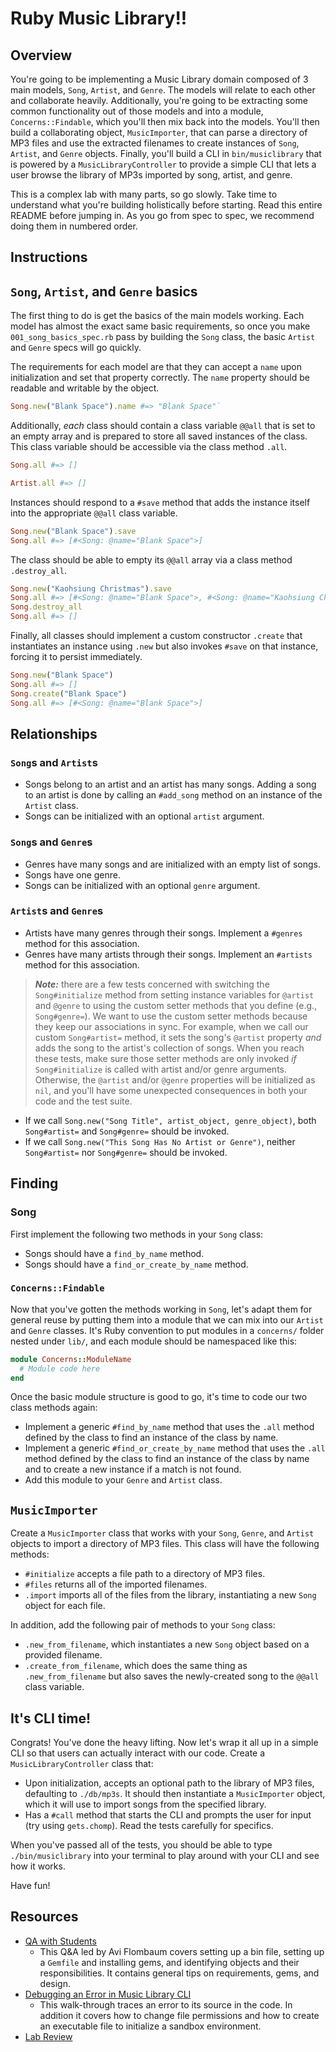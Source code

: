 # Ruby Music Library!!

## Overview

You're going to be implementing a Music Library domain composed of 3 main models, `Song`, `Artist`, and `Genre`. The models will relate to each other and collaborate heavily. Additionally, you're going to be extracting some common functionality out of those models and into a module, `Concerns::Findable`, which you'll then mix back into the models. You'll then build a collaborating object, `MusicImporter`, that can parse a directory of MP3 files and use the extracted filenames to create instances of `Song`, `Artist`, and `Genre` objects. Finally, you'll build a CLI in `bin/musiclibrary` that is powered by a `MusicLibraryController` to provide a simple CLI that lets a user browse the library of MP3s imported by song, artist, and genre.

This is a complex lab with many parts, so go slowly. Take time to understand what you're building holistically before starting. Read this entire README before jumping in. As you go from spec to spec, we recommend doing them in numbered order.

## Instructions

## `Song`, `Artist`, and `Genre` basics

The first thing to do is get the basics of the main models working. Each model has almost the exact same basic requirements, so once you make `001_song_basics_spec.rb` pass by building the `Song` class, the basic `Artist` and `Genre` specs will go quickly.

The requirements for each model are that they can accept a `name` upon initialization and set that property correctly. The `name` property should be readable and writable by the object.

```ruby
Song.new("Blank Space").name #=> "Blank Space"`
```

Additionally, *each* class should contain a class variable `@@all` that is set to an empty array and is prepared to store all saved instances of the class. This class variable should be accessible via the class method `.all`.

```ruby
Song.all #=> []

Artist.all #=> []
```

Instances should respond to a `#save` method that adds the instance itself into the appropriate `@@all` class variable.

```ruby
Song.new("Blank Space").save
Song.all #=> [#<Song: @name="Blank Space">]
```

The class should be able to empty its `@@all` array via a class method `.destroy_all`.

```ruby
Song.new("Kaohsiung Christmas").save
Song.all #=> [#<Song: @name="Blank Space">, #<Song: @name="Kaohsiung Christmas">]
Song.destroy_all
Song.all #=> []
```

Finally, all classes should implement a custom constructor `.create` that instantiates an instance using `.new` but also invokes `#save` on that instance, forcing it to persist immediately.

```ruby
Song.new("Blank Space")
Song.all #=> []
Song.create("Blank Space")
Song.all #=> [#<Song: @name="Blank Space">]
```

## Relationships

### `Song`s and `Artist`s

 * Songs belong to an artist and an artist has many songs. Adding a song to an artist is done by calling an `#add_song` method on an instance of the `Artist` class.
 * Songs can be initialized with an optional `artist` argument.

### `Song`s and `Genre`s

  * Genres have many songs and are initialized with an empty list of songs.
  * Songs have one genre.
  * Songs can be initialized with an optional `genre` argument.

### `Artist`s and `Genre`s

  * Artists have many genres through their songs. Implement a `#genres` method for this association.
  * Genres have many artists through their songs. Implement an `#artists` method for this association.

> ***Note:*** there are a few tests concerned with switching the
> `Song#initialize` method from setting instance variables for `@artist` and
> `@genre` to using the custom setter methods that you define (e.g.,
> `Song#genre=`). We want to use the custom setter methods because they keep our
> associations in sync. For example, when we call our custom `Song#artist=`
> method, it sets the song's `@artist` property _and_ adds the song to the
> artist's collection of songs. When you reach these tests, make sure those
> setter methods are only invoked _if_ `Song#initialize` is called with artist
> and/or genre arguments. Otherwise, the `@artist` and/or `@genre` properties
> will be initialized as `nil`, and you'll have some unexpected consequences in
> both your code and the test suite.

  * If we call `Song.new("Song Title", artist_object, genre_object)`, both `Song#artist=` and `Song#genre=` should be invoked.
  * If we call `Song.new("This Song Has No Artist or Genre")`, neither `Song#artist=` nor `Song#genre=` should be invoked.

## Finding

### Song

First implement the following two methods in your `Song` class:

  * Songs should have a `find_by_name` method.
  * Songs should have a `find_or_create_by_name` method.

### `Concerns::Findable`

Now that you've gotten the methods working in `Song`, let's adapt them for general reuse by putting them into a module that we can mix into our `Artist` and `Genre` classes. It's Ruby convention to put modules in a `concerns/` folder nested under `lib/`, and each module should be namespaced like this:

```ruby
module Concerns::ModuleName
  # Module code here
end
```

Once the basic module structure is good to go, it's time to code our two class methods again:

  * Implement a generic `#find_by_name` method that uses the `.all` method defined by the class to find an instance of the class by name.
  * Implement a generic `#find_or_create_by_name` method that uses the `.all` method defined by the class to find an instance of the class by name and to create a new instance if a match is not found.
  * Add this module to your `Genre` and `Artist` class.

## `MusicImporter`

Create a `MusicImporter` class that works with your `Song`, `Genre`, and `Artist` objects to import a directory of MP3 files. This class will have the following methods:

  * `#initialize` accepts a file path to a directory of MP3 files.
  * `#files` returns all of the imported filenames.
  * `.import` imports all of the files from the library, instantiating a new `Song` object for each file.

In addition, add the following pair of methods to your `Song` class:

  * `.new_from_filename`, which instantiates a new `Song` object based on a provided filename.
  * `.create_from_filename`, which does the same thing as `.new_from_filename` but also saves the newly-created song to the `@@all` class variable.

## It's CLI time!

Congrats! You've done the heavy lifting. Now let's wrap it all up in a simple CLI so that users can actually interact with our code. Create a `MusicLibraryController` class that:

  * Upon initialization, accepts an optional path to the library of MP3 files, defaulting to `./db/mp3s`. It should then instantiate a `MusicImporter` object, which it will use to import songs from the specified library.
  * Has a `#call` method that starts the CLI and prompts the user for input (try using `gets.chomp`). Read the tests carefully for specifics.

When you've passed all of the tests, you should be able to type `./bin/musiclibrary` into your terminal to play around with your CLI and see how it works.

Have fun!

## Resources

* [QA with Students](https://www.youtube.com/watch?v=kgYP9Yj8OE4&feature=youtu.be)
  - This Q&A led by Avi Flombaum covers setting up a bin file, setting up a `Gemfile` and installing gems, and identifying objects and their responsibilities. It contains general tips on requirements, gems, and design.
* [Debugging an Error in Music Library CLI](https://www.youtube.com/watch?v=J_BSGPW37AE)
  - This walk-through traces an error to its source in the code. In addition it covers how to change file permissions and how to create an executable file to initialize a sandbox environment.
* [Lab Review](https://www.youtube.com/watch?v=iClea2crypU)
